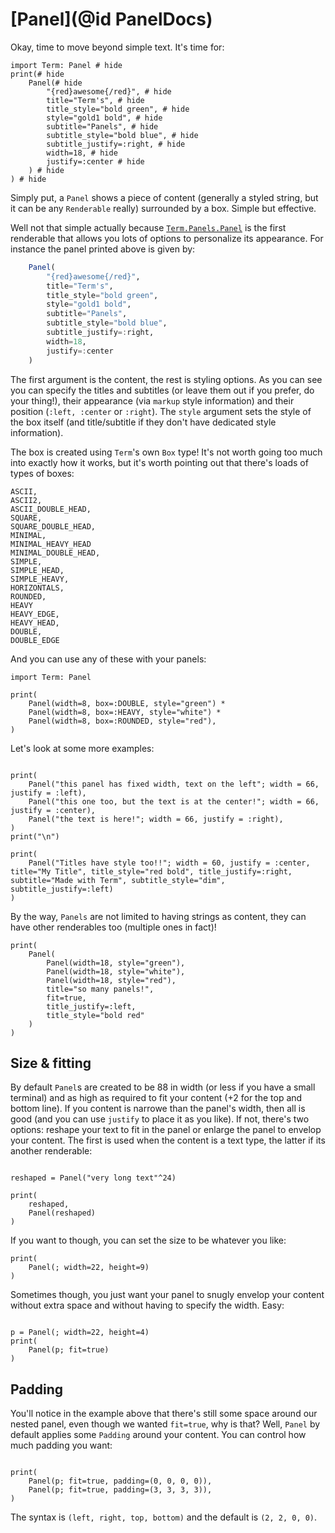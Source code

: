 # [Panel](@id PanelDocs)
Okay, time to move beyond simple text. It's time for:
```@example
import Term: Panel # hide
print(# hide
    Panel(# hide
        "{red}awesome{/red}", # hide
        title="Term's", # hide
        title_style="bold green", # hide
        style="gold1 bold", # hide
        subtitle="Panels", # hide
        subtitle_style="bold blue", # hide
        subtitle_justify=:right, # hide
        width=18, # hide
        justify=:center # hide
    ) # hide
) # hide
```

Simply put, a `Panel` shows a piece of content (generally a styled string, but it can be any `Renderable` really) surrounded by a box. Simple but effective.

Well not that simple actually because [`Term.Panels.Panel`](@ref) is the first renderable that allows you lots of options to personalize its appearance. For instance the panel printed above is given by:
```julia
    Panel(
        "{red}awesome{/red}",
        title="Term's",
        title_style="bold green",
        style="gold1 bold",
        subtitle="Panels",
        subtitle_style="bold blue",
        subtitle_justify=:right,
        width=18,
        justify=:center
    )
```

The first argument is the content, the rest is styling options. As you can see you can specify the titles and subtitles (or leave them out if you prefer, do your thing!), their appearance (via `markup` style information) and their position (`:left, :center` or `:right`). The `style` argument sets the style of the box itself (and title/subtitle if they don't have dedicated style information).

The box is created using `Term`'s own `Box` type! It's not worth going too much into exactly how it works, but it's worth pointing out that there's loads of types of boxes:
```
ASCII,
ASCII2,
ASCII_DOUBLE_HEAD,
SQUARE,
SQUARE_DOUBLE_HEAD,
MINIMAL,
MINIMAL_HEAVY_HEAD
MINIMAL_DOUBLE_HEAD,
SIMPLE,
SIMPLE_HEAD,
SIMPLE_HEAVY,
HORIZONTALS,
ROUNDED,
HEAVY
HEAVY_EDGE,
HEAVY_HEAD,
DOUBLE,
DOUBLE_EDGE
```

And you can use any of these with your panels:
```@example panel
import Term: Panel

print(
    Panel(width=8, box=:DOUBLE, style="green") *
    Panel(width=8, box=:HEAVY, style="white") *
    Panel(width=8, box=:ROUNDED, style="red"),
)
```


Let's look at some more examples:
```@example panel

print(
    Panel("this panel has fixed width, text on the left"; width = 66, justify = :left),    
    Panel("this one too, but the text is at the center!"; width = 66, justify = :center),
    Panel("the text is here!"; width = 66, justify = :right),
)
print("\n")

print(
    Panel("Titles have style too!!"; width = 60, justify = :center, title="My Title", title_style="red bold", title_justify=:right, subtitle="Made with Term", subtitle_style="dim", subtitle_justify=:left)
)

```

By the way, `Panels` are not limited to having strings as content, they can have other renderables too (multiple ones in fact)!
```@example panel
print(
    Panel(
        Panel(width=18, style="green"),
        Panel(width=18, style="white"),
        Panel(width=18, style="red"),
        title="so many panels!",
        fit=true,
        title_justify=:left,
        title_style="bold red"
    )
)
```

## Size & fitting
By default `Panel`s are created to be 88 in width (or less if you have a small terminal) and as high as required to fit your content (+2 for the top and bottom line). If you content is narrowe than the panel's width, then all is good (and you can use `justify` to place it as you like). If not, there's two options: reshape your text to fit in the panel or enlarge the panel to envelop your content. The first is used when the content is a text type, the latter if its another renderable:


```@example panel

reshaped = Panel("very long text"^24)

print(
    reshaped,
    Panel(reshaped)
)
```

If you want to though, you can set the size to be whatever you like:
```@example panel
print(
    Panel(; width=22, height=9)
)
```

Sometimes though, you just want your panel to snugly envelop your content without extra space and without having to specify the width. Easy:

```@example panel

p = Panel(; width=22, height=4)
print(
    Panel(p; fit=true)
)
```

## Padding
You'll notice in the example above that there's still some space around our nested panel, even though we wanted `fit=true`, why is that? Well, `Panel` by default applies some `Padding` around your content. You can control how much padding you want:
```@example panel

print(
    Panel(p; fit=true, padding=(0, 0, 0, 0)),
    Panel(p; fit=true, padding=(3, 3, 3, 3)),
)
```

The syntax is `(left, right, top, bottom)` and the default is `(2, 2, 0, 0)`.